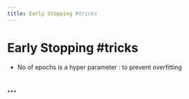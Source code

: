 ```yaml
---
title: Early Stopping #tricks
---
```


# Early Stopping #tricks
- No of epochs is a hyper parameter : to prevent overfitting

## …












